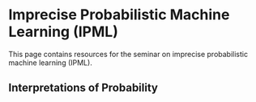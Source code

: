 # Imprecise Probabilistic Machine Learning (IPML)

This page contains resources for the seminar on imprecise probabilistic machine learning (IPML).

## Interpretations of Probability


